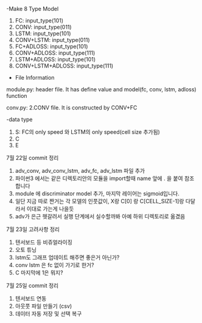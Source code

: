 -Make 8 Type Model
1. FC: input_type(101)
2. CONV: input_type(011)
3. LSTM: input_type(101)
4. CONV+LSTM: input_type(011)
5. FC+ADLOSS: input_type(101)
6. CONV+ADLOSS: input_type(111)
7. LSTM+ADLOSS: input_type(101)
8. CONV+LSTM+ADLOSS: input_type(111)

- File Information

module.py: header file. It has define value and model(fc, conv, lstm, adloss) function

conv.py: 2.CONV file. It is constructed by CONV+FC

-data type
1. S: FC의 only speed 와 LSTM의 only speed(cell size 추가됨)
2. C
3. E

7월 22일 commit 정리
1. adv_conv, adv_conv_lstm, adv_fc, adv_lstm 파일 추가 
2. 파이썬3 에서는 같은 디렉토리안의 모듈을 import할때 name 앞에 . 을 붙여 참조합니다
3. module 에 discriminator model 추가, 마지막 레이어는 sigmoid입니다.
4. 일단 지금 따로 짠거는 각 모델의 인풋값이, X랑 C[0] 랑 C[CELL_SIZE-1]랑 다달라서 이대로 가는게 나을듯
5. adv가 은근 헷갈려서 실행 단계에서 실수할까봐 아예 하위 디렉토리로 옮겼음

7월 23일 고려사항 정리
1. 텐서보드 등 비쥬얼라이징
2. 오토 튜닝
3. lstm도 그래프 업데이트 해주면 좋은거 아닌가?
4. conv lstm 은 fc 없이 가기로 한거?
5. C 마지막에 1은 뭐지?

7월 25일 commit 정리
1. 텐서보드 연동
2. 아웃풋 파일 만들기 (csv)
3. 데이터 자동 저장 및 선택 복구
